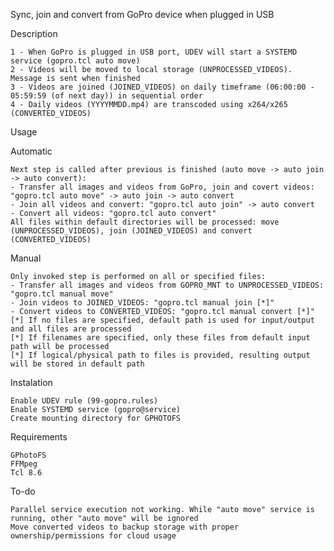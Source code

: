 Sync, join and convert from GoPro device when plugged in USB

Description

	1 - When GoPro is plugged in USB port, UDEV will start a SYSTEMD service (gopro.tcl auto move)
	2 - Videos will be moved to local storage (UNPROCESSED_VIDEOS). Message is sent when finished
	3 - Videos are joined (JOINED_VIDEOS) on daily timeframe (06:00:00 - 05:59:59 (of next day)) in sequential order
	4 - Daily videos (YYYYMMDD.mp4) are transcoded using x264/x265 (CONVERTED_VIDEOS)

Usage

Automatic
	
	Next step is called after previous is finished (auto move -> auto join -> auto convert):
	- Transfer all images and videos from GoPro, join and covert videos: "gopro.tcl auto move" -> auto join -> auto convert
	- Join all videos and convert: "gopro.tcl auto join" -> auto convert
	- Convert all videos: "gopro.tcl auto convert"
	All files within default directories will be processed: move (UNPROCESSED_VIDEOS), join (JOINED_VIDEOS) and convert (CONVERTED_VIDEOS)
Manual

	Only invoked step is performed on all or specified files:
	- Transfer all images and videos from GOPRO_MNT to UNPROCESSED_VIDEOS: "gopro.tcl manual move"
	- Join videos to JOINED_VIDEOS: "gopro.tcl manual join [*]"
	- Convert videos to CONVERTED_VIDEOS: "gopro.tcl manual convert [*]"
	[*] If no files are specified, default path is used for input/output and all files are processed
	[*] If filenames are specified, only these files from default input path will be processed
	[*] If logical/physical path to files is provided, resulting output will be stored in default path

Instalation

	Enable UDEV rule (99-gopro.rules)
	Enable SYSTEMD service (gopro@service)
	Create mounting directory for GPHOTOFS

Requirements

	GPhotoFS
	FFMpeg
	Tcl 8.6

To-do

	Parallel service execution not working. While "auto move" service is running, other "auto move" will be ignored
	Move converted videos to backup storage with proper ownership/permissions for cloud usage
